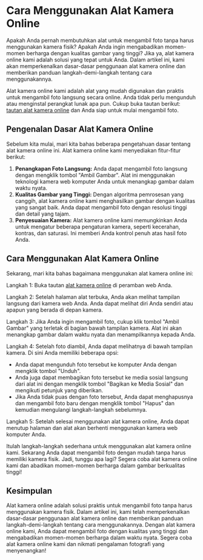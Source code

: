 Cara Menggunakan Alat Kamera Online
===================================

Apakah Anda pernah membutuhkan alat untuk mengambil foto tanpa harus menggunakan kamera fisik? Apakah Anda ingin mengabadikan momen-momen berharga dengan kualitas gambar yang tinggi? Jika ya, alat kamera online kami adalah solusi yang tepat untuk Anda. Dalam artikel ini, kami akan memperkenalkan dasar-dasar penggunaan alat kamera online dan memberikan panduan langkah-demi-langkah tentang cara menggunakannya.

Alat kamera online kami adalah alat yang mudah digunakan dan praktis untuk mengambil foto langsung secara online. Anda tidak perlu mengunduh atau menginstal perangkat lunak apa pun. Cukup buka tautan berikut: [tautan alat kamera online](https://www.onlinecalculatorsfree.com/id/tools/camera.html) dan Anda siap untuk mulai mengambil foto.

Pengenalan Dasar Alat Kamera Online
-----------------------------------

Sebelum kita mulai, mari kita bahas beberapa pengetahuan dasar tentang alat kamera online ini. Alat kamera online kami menyediakan fitur-fitur berikut:

1. **Penangkapan Foto Langsung:** Anda dapat mengambil foto langsung dengan mengklik tombol "Ambil Gambar". Alat ini menggunakan teknologi kamera web komputer Anda untuk menangkap gambar dalam waktu nyata.
2. **Kualitas Gambar yang Tinggi:** Dengan algoritma pemrosesan yang canggih, alat kamera online kami menghasilkan gambar dengan kualitas yang sangat baik. Anda dapat mengambil foto dengan resolusi tinggi dan detail yang tajam.
3. **Penyesuaian Kamera:** Alat kamera online kami memungkinkan Anda untuk mengatur beberapa pengaturan kamera, seperti kecerahan, kontras, dan saturasi. Ini memberi Anda kontrol penuh atas hasil foto Anda.

Cara Menggunakan Alat Kamera Online
-----------------------------------

Sekarang, mari kita bahas bagaimana menggunakan alat kamera online ini:

Langkah 1: Buka tautan [alat kamera online](https://www.onlinecalculatorsfree.com/id/tools/camera.html) di peramban web Anda.

Langkah 2: Setelah halaman alat terbuka, Anda akan melihat tampilan langsung dari kamera web Anda. Anda dapat melihat diri Anda sendiri atau apapun yang berada di depan kamera.

Langkah 3: Jika Anda ingin mengambil foto, cukup klik tombol "Ambil Gambar" yang terletak di bagian bawah tampilan kamera. Alat ini akan menangkap gambar dalam waktu nyata dan menampilkannya kepada Anda.

Langkah 4: Setelah foto diambil, Anda dapat melihatnya di bawah tampilan kamera. Di sini Anda memiliki beberapa opsi:

- Anda dapat mengunduh foto tersebut ke komputer Anda dengan mengklik tombol "Unduh".
- Anda juga dapat membagikan foto tersebut ke media sosial langsung dari alat ini dengan mengklik tombol "Bagikan ke Media Sosial" dan mengikuti petunjuk yang diberikan.
- Jika Anda tidak puas dengan foto tersebut, Anda dapat menghapusnya dan mengambil foto baru dengan mengklik tombol "Hapus" dan kemudian mengulangi langkah-langkah sebelumnya.

Langkah 5: Setelah selesai menggunakan alat kamera online, Anda dapat menutup halaman dan alat akan berhenti menggunakan kamera web komputer Anda.

Itulah langkah-langkah sederhana untuk menggunakan alat kamera online kami. Sekarang Anda dapat mengambil foto dengan mudah tanpa harus memiliki kamera fisik. Jadi, tunggu apa lagi? Segera coba alat kamera online kami dan abadikan momen-momen berharga dalam gambar berkualitas tinggi!

Kesimpulan
----------

Alat kamera online adalah solusi praktis untuk mengambil foto tanpa harus menggunakan kamera fisik. Dalam artikel ini, kami telah memperkenalkan dasar-dasar penggunaan alat kamera online dan memberikan panduan langkah-demi-langkah tentang cara menggunakannya. Dengan alat kamera online kami, Anda dapat mengambil foto dengan kualitas yang tinggi dan mengabadikan momen-momen berharga dalam waktu nyata. Segera coba alat kamera online kami dan nikmati pengalaman fotografi yang menyenangkan!